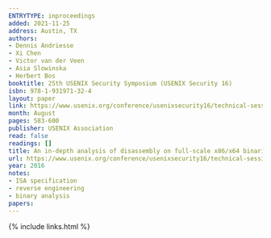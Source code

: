 ```yaml
---
ENTRYTYPE: inproceedings
added: 2021-11-25
address: Austin, TX
authors:
- Dennis Andriesse
- Xi Chen
- Victor van der Veen
- Asia Slowinska
- Herbert Bos
booktitle: 25th USENIX Security Symposium (USENIX Security 16)
isbn: 978-1-931971-32-4
layout: paper
link: https://www.usenix.org/conference/usenixsecurity16/technical-sessions/presentation/andriesse
month: August
pages: 583-600
publisher: USENIX Association
read: false
readings: []
title: An in-depth analysis of disassembly on full-scale x86/x64 binaries
url: https://www.usenix.org/conference/usenixsecurity16/technical-sessions/presentation/andriesse
year: 2016
notes:
- ISA specification
- reverse engineering
- binary analysis
papers:
---
```

{% include links.html %}
